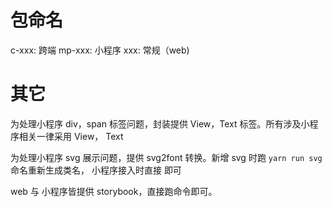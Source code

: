 # 包命名

c-xxx: 跨端
mp-xxx: 小程序
xxx: 常规（web)

# 其它
为处理小程序 div，span 标签问题，封装提供 View，Text 标签。所有涉及小程序相关一律采用 View， Text

为处理小程序 svg 展示问题，提供 svg2font 转换。新增 svg 时跑 `yarn run svg` 命名重新生成类名，
小程序接入时直接 <View className='xxx' /> 即可

web 与 小程序皆提供 storybook，直接跑命令即可。

